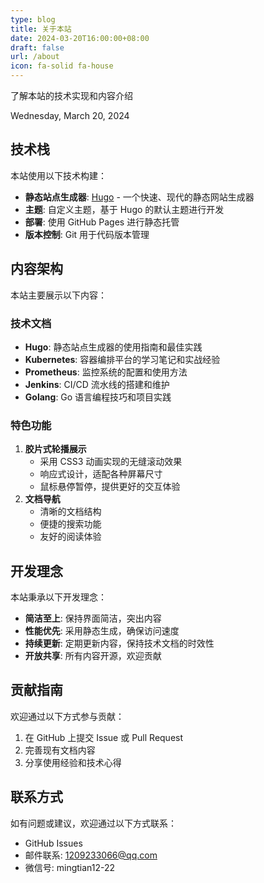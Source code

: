 ```yaml
---
type: blog
title: 关于本站
date: 2024-03-20T16:00:00+08:00
draft: false
url: /about
icon: fa-solid fa-house
---
```



了解本站的技术实现和内容介绍

Wednesday, March 20, 2024



## 技术栈

本站使用以下技术构建：

- **静态站点生成器**: [Hugo](https://gohugo.io/) - 一个快速、现代的静态网站生成器
- **主题**: 自定义主题，基于 Hugo 的默认主题进行开发
- **部署**: 使用 GitHub Pages 进行静态托管
- **版本控制**: Git 用于代码版本管理

## 内容架构

本站主要展示以下内容：

### 技术文档

- **Hugo**: 静态站点生成器的使用指南和最佳实践
- **Kubernetes**: 容器编排平台的学习笔记和实战经验
- **Prometheus**: 监控系统的配置和使用方法
- **Jenkins**: CI/CD 流水线的搭建和维护
- **Golang**: Go 语言编程技巧和项目实践

### 特色功能

1. **胶片式轮播展示**
   - 采用 CSS3 动画实现的无缝滚动效果
   - 响应式设计，适配各种屏幕尺寸
   - 鼠标悬停暂停，提供更好的交互体验
2. **文档导航**
   - 清晰的文档结构
   - 便捷的搜索功能
   - 友好的阅读体验

## 开发理念

本站秉承以下开发理念：

- **简洁至上**: 保持界面简洁，突出内容
- **性能优先**: 采用静态生成，确保访问速度
- **持续更新**: 定期更新内容，保持技术文档的时效性
- **开放共享**: 所有内容开源，欢迎贡献

## 贡献指南

欢迎通过以下方式参与贡献：

1. 在 GitHub 上提交 Issue 或 Pull Request
2. 完善现有文档内容
3. 分享使用经验和技术心得

## 联系方式

如有问题或建议，欢迎通过以下方式联系：

- GitHub Issues
- 邮件联系: 1209233066@qq.com
- 微信号: mingtian12-22 